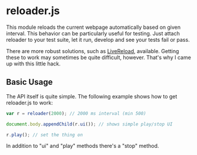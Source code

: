 reloader.js
===========

This module reloads the current webpage automatically based on given interval. This behavior can be particularly useful for testing. Just attach reloader to your test suite, let it run, develop and see your tests fail or pass.

There are more robust solutions, such as [LiveReload](https://github.com/mockko/livereload), available. Getting these to work may sometimes be quite difficult, however. That's why I came up with this little hack.


Basic Usage
-----------

The API itself is quite simple. The following example shows how to get reloader.js to work:

```javascript
var r = reloader(2000); // 2000 ms interval (min 500)

document.body.appendChild(r.ui()); // shows simple play/stop UI

r.play(); // set the thing on
```

In addition to "ui" and "play" methods there's a "stop" method.
